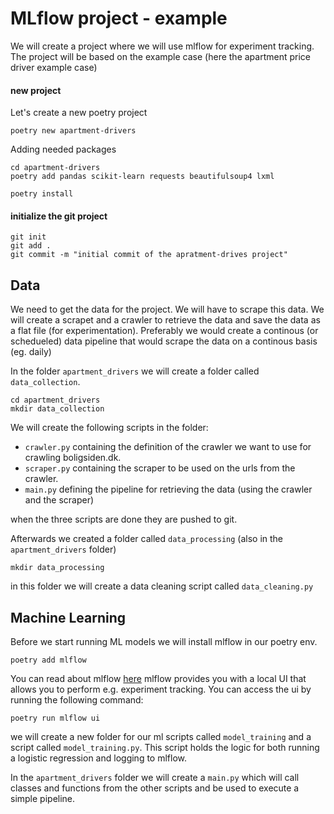 # MLflow project - example

We will create a project where we will use mlflow for experiment tracking.
The project will be based on the example case (here the apartment price driver example case)

#### new project

Let's create a new poetry project

```shell
poetry new apartment-drivers
```

Adding needed packages

```shell
cd apartment-drivers
poetry add pandas scikit-learn requests beautifulsoup4 lxml 
```

```shell
poetry install
```

#### initialize the git project

```shell
git init
git add .
git commit -m "initial commit of the apratment-drives project"
```

## Data

We need to get the data for the project. We will have to scrape this data.
We will create a scrapet and a crawler to retrieve the data and save the data as a flat file (for experimentation). Preferably we would create a continous (or schedueled) data pipeline that would scrape the data on a continous basis (eg. daily)

In the folder `apartment_drivers` we will create a folder called `data_collection`.

```shell
cd apartment_drivers
mkdir data_collection
```

We will create the following scripts in the folder:

- `crawler.py` containing the definition of the crawler we want to use for crawling boligsiden.dk.
- `scraper.py` containing the scraper to be used on the urls from the crawler.
- `main.py` defining the pipeline for retrieving the data (using the crawler and the scraper)

when the three scripts are done they are pushed to git.

Afterwards we created a folder called `data_processing` (also in the `apartment_drivers` folder)

```shell
mkdir data_processing
```

in this folder we will create a data cleaning script called `data_cleaning.py`

## Machine Learning

Before we start running ML models we will install mlflow in our poetry env.

```shell
poetry add mlflow
```

You can read about mlflow [here](https://mlflow.org/docs/latest/introduction/index.html)
mlflow provides you with a local UI that allows you to perform e.g. experiment tracking. You can access the ui by running the following command:

```shell
poetry run mlflow ui
```

we will create a new folder for our ml scripts called `model_training` and a script called `model_training.py`. This script holds the logic for both running a logistic regression and logging to mlflow.

In the `apartment_drivers` folder we will create a `main.py` which will call classes and functions from the other scripts and be used to execute a simple pipeline.
